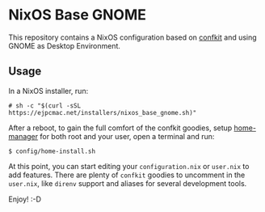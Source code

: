 # NixOS Base GNOME

This repository contains a NixOS configuration based on
[confkit](https://github.com/ejpcmac/confkit) and using GNOME as Desktop
Environment.

## Usage

In a NixOS installer, run:

    # sh -c "$(curl -sSL https://ejpcmac.net/installers/nixos_base_gnome.sh)"

After a reboot, to gain the full comfort of the confkit goodies, setup
[home-manager](https://github.com/rycee/home-manager) for both root and your
user, open a terminal and run:

    $ config/home-install.sh

At this point, you can start editing your `configuration.nix` or `user.nix` to
add features. There are plenty of `confkit` goodies to uncomment in the
`user.nix`, like `direnv` support and aliases for several development tools.

Enjoy! :-D
